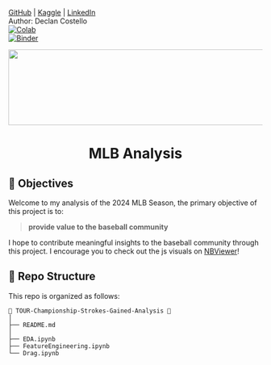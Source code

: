 [GitHub](https://github.com/dec1costello) | [Kaggle](https://www.kaggle.com/dec1costello) | [LinkedIn](https://www.linkedin.com/in/declan-costello-7423aa137/)
<br />
Author: Declan Costello
<br />
[![Colab](https://colab.research.google.com/assets/colab-badge.svg)](https://colab.research.google.com/github/dec1costello/MLB)
<br />
[![Binder](https://mybinder.org/badge_logo.svg)](https://mybinder.org/v2/gh/dec1costello/MLB/HEAD)


<p align="center">
<img height="150" width="800" src="https://github.com/user-attachments/assets/21161460-244f-49cd-8c18-a1d7cc9fb5d3"/>  
</p>

<h1 align="center">MLB Analysis</h1>


## **🎯 Objectives**

Welcome to my analysis of the 2024 MLB Season, the primary objective of this project is to:
> **provide value to the baseball community**

I hope to contribute meaningful insights to the baseball community through this project. I encourage you to check out the js visuals on [NBViewer](https://nbviewer.org/github/dec1costello/MLB/tree/main/)!

## **🌵 Repo Structure**

This repo is organized as follows:

    📂 TOUR-Championship-Strokes-Gained-Analysis 📍
    │
    ├── README.md
    │
    ├── EDA.ipynb
    ├── FeatureEngineering.ipynb
    └── Drag.ipynb
